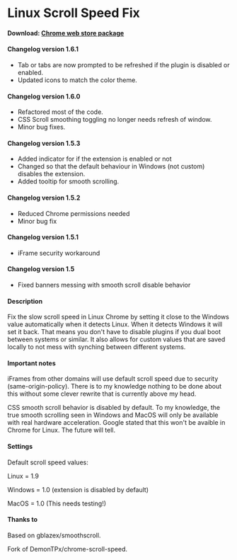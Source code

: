 # Linux Scroll Speed Fix

#### Download: [Chrome web store package](https://chrome.google.com/webstore/detail/linux-scroll-speed-fix/mlboohjioameadaedfjcpemcaangkkbp)

#### Changelog version 1.6.1
- Tab or tabs are now prompted to be refreshed if the plugin is disabled or enabled.
- Updated icons to match the color theme.

#### Changelog version 1.6.0
- Refactored most of the code.
- CSS Scroll smoothing toggling no longer needs refresh of window.
- Minor bug fixes.

#### Changelog version 1.5.3
- Added indicator for if the extension is enabled or not
- Changed so that the default behaviour in Windows (not custom) disables the extension.
- Added tooltip for smooth scrolling.

#### Changelog version 1.5.2
- Reduced Chrome permissions needed
- Minor bug fix

#### Changelog version 1.5.1
- iFrame security workaround

#### Changelog version 1.5
- Fixed banners messing with smooth scroll disable behavior

#### Description
Fix the slow scroll speed in Linux Chrome by setting it close to the Windows value automatically when it detects Linux. When it detects Windows it will set it back. That means you don't have to disable plugins if you dual boot between systems or similar. It also allows for custom values that are saved locally to not mess with synching between different systems.

#### Important notes
iFrames from other domains will use default scroll speed due to security (same-origin-policy). There is to my knowledge nothing to be done about this without some clever rewrite that is currently above my head.

CSS smooth scroll behavior is disabled by default. To my knowledge, the true smooth scrolling seen in Windows and MacOS will only be available with real hardware acceleration. Google stated that this won't be avaible in Chrome for Linux. The future will tell.

#### Settings

Default scroll speed values:

Linux = 1.9

Windows = 1.0 (extension is disabled by default)

MacOS = 1.0 (This needs testing!)

#### Thanks to

Based on gblazex/smoothscroll.

Fork of DemonTPx/chrome-scroll-speed.

